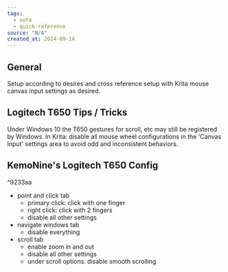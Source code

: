 ```yaml
---
tags:
  - note
  - quick-reference
source: "N/A"
created_at: 2024-09-14
---
```


## General

Setup according to desires and cross reference setup with Krita mouse canvas input settings as desired.

## Logitech T650 Tips / Tricks

Under Windows 10 the T650 gestures for scroll, etc may still be registered by Windows. In Krita: disable all mouse wheel configurations in the 'Canvas Input' settings area to avoid odd and inconsistent behaviors.

## KemoNine's Logitech T650 Config

^9233aa

- point and click tab
  - primary click: click with one finger
  - right click: click with 2 fingers
  - disable all other settings
- navigate windows tab
  - disable everything
- scroll tab
  - enable zoom in and out
  - disable all other settings
  - under scroll options: disable smooth scrolling